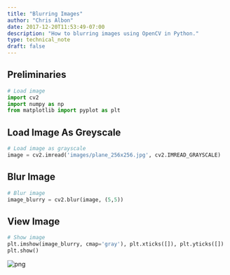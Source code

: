 ```yaml
---
title: "Blurring Images"
author: "Chris Albon"
date: 2017-12-20T11:53:49-07:00
description: "How to blurring images using OpenCV in Python."
type: technical_note
draft: false
---
```

## Preliminaries


```python
# Load image
import cv2
import numpy as np
from matplotlib import pyplot as plt
```

## Load Image As Greyscale


```python
# Load image as grayscale
image = cv2.imread('images/plane_256x256.jpg', cv2.IMREAD_GRAYSCALE)
```

## Blur Image


```python
# Blur image
image_blurry = cv2.blur(image, (5,5))
```

## View Image


```python
# Show image
plt.imshow(image_blurry, cmap='gray'), plt.xticks([]), plt.yticks([])
plt.show()
```


![png](blurring_images_files/blurring_images_8_0.png)

